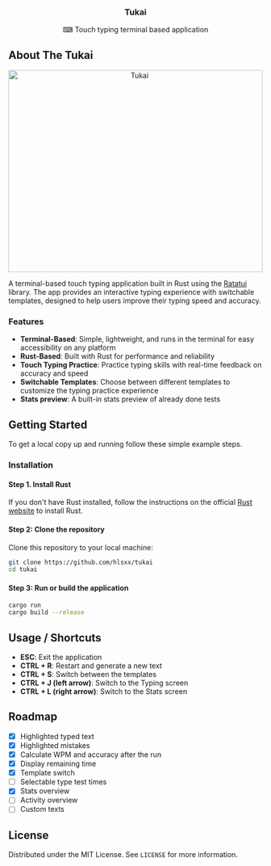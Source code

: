<div align="center">
  <h3 align="center">Tukai</h3>

  <p align="center">
    ⌨ Touch typing terminal based application
  </p>
</div>

## About The Tukai

<div align="center">
  <img src="https://github.com/hlsxx/tukai/blob/master/blob/example.gif" alt="Tukai" style="width:100%; max-height:400px" />
</div>

A terminal-based touch typing application built in Rust using the [Ratatui](https://github.com/crossterm-rs/ratatui) library. The app provides an interactive typing experience with switchable templates, designed to help users improve their typing speed and accuracy.

### Features
- **Terminal-Based**: Simple, lightweight, and runs in the terminal for easy accessibility on any platform
- **Rust-Based**: Built with Rust for performance and reliability
- **Touch Typing Practice**: Practice typing skills with real-time feedback on accuracy and speed
- **Switchable Templates**: Choose between different templates to customize the typing practice experience
- **Stats preview**: A built-in stats preview of already done tests



## Getting Started

To get a local copy up and running follow these simple example steps.

### Installation

#### Step 1. Install Rust
If you don't have Rust installed, follow the instructions on the official [Rust website](https://www.rust-lang.org/tools/install) to install Rust.

#### Step 2: Clone the repository

Clone this repository to your local machine:

```sh
git clone https://github.com/hlsxx/tukai
cd tukai
```
#### Step 3: Run or build the application
```sh
cargo run
cargo build --release
```

<!-- USAGE EXAMPLES -->
## Usage / Shortcuts

- **ESC**:  Exit the application
- **CTRL + R**:  Restart and generate a new text
- **CTRL + S**: Switch between the templates
- **CTRL + J (left arrow)**: Switch to the Typing screen
- **CTRL + L (right arrow)**: Switch to the Stats screen

<!-- ROADMAP -->
## Roadmap

- [x] Highlighted typed text
- [x] Highlighted mistakes
- [x] Calculate WPM and accuracy after the run
- [x] Display remaining time
- [x] Template switch
- [ ]  Selectable type test times
- [x]  Stats overview
- [ ]  Activity overview
- [ ]  Custom texts

<!-- LICENSE -->
## License

Distributed under the MIT License. See `LICENSE` for more information.

